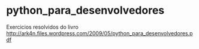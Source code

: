 python_para_desenvolvedores
===========================

Exercicios resolvidos do livro http://ark4n.files.wordpress.com/2009/05/python_para_desenvolvedores.pdf